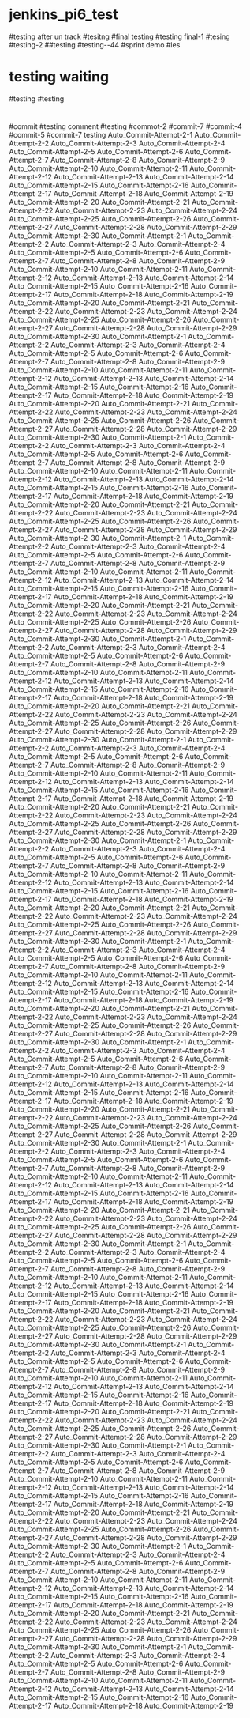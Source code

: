 # jenkins_pi6_test
#testing after un track
#tesitng
#final testing
#testing final-1
#tesing
#testing-2
##testing
#testing--44
#sprint demo 
#les
# testing waiting
#testing
#testing
#
#commit
#testing comment
#testing
#commot-2
#commit-7
#commit-4
#commit-5
#commit-7
testing
Auto_Commit-Attempt-2-1
Auto_Commit-Attempt-2-2
Auto_Commit-Attempt-2-3
Auto_Commit-Attempt-2-4
Auto_Commit-Attempt-2-5
Auto_Commit-Attempt-2-6
Auto_Commit-Attempt-2-7
Auto_Commit-Attempt-2-8
Auto_Commit-Attempt-2-9
Auto_Commit-Attempt-2-10
Auto_Commit-Attempt-2-11
Auto_Commit-Attempt-2-12
Auto_Commit-Attempt-2-13
Auto_Commit-Attempt-2-14
Auto_Commit-Attempt-2-15
Auto_Commit-Attempt-2-16
Auto_Commit-Attempt-2-17
Auto_Commit-Attempt-2-18
Auto_Commit-Attempt-2-19
Auto_Commit-Attempt-2-20
Auto_Commit-Attempt-2-21
Auto_Commit-Attempt-2-22
Auto_Commit-Attempt-2-23
Auto_Commit-Attempt-2-24
Auto_Commit-Attempt-2-25
Auto_Commit-Attempt-2-26
Auto_Commit-Attempt-2-27
Auto_Commit-Attempt-2-28
Auto_Commit-Attempt-2-29
Auto_Commit-Attempt-2-30
Auto_Commit-Attempt-2-1
Auto_Commit-Attempt-2-2
Auto_Commit-Attempt-2-3
Auto_Commit-Attempt-2-4
Auto_Commit-Attempt-2-5
Auto_Commit-Attempt-2-6
Auto_Commit-Attempt-2-7
Auto_Commit-Attempt-2-8
Auto_Commit-Attempt-2-9
Auto_Commit-Attempt-2-10
Auto_Commit-Attempt-2-11
Auto_Commit-Attempt-2-12
Auto_Commit-Attempt-2-13
Auto_Commit-Attempt-2-14
Auto_Commit-Attempt-2-15
Auto_Commit-Attempt-2-16
Auto_Commit-Attempt-2-17
Auto_Commit-Attempt-2-18
Auto_Commit-Attempt-2-19
Auto_Commit-Attempt-2-20
Auto_Commit-Attempt-2-21
Auto_Commit-Attempt-2-22
Auto_Commit-Attempt-2-23
Auto_Commit-Attempt-2-24
Auto_Commit-Attempt-2-25
Auto_Commit-Attempt-2-26
Auto_Commit-Attempt-2-27
Auto_Commit-Attempt-2-28
Auto_Commit-Attempt-2-29
Auto_Commit-Attempt-2-30
Auto_Commit-Attempt-2-1
Auto_Commit-Attempt-2-2
Auto_Commit-Attempt-2-3
Auto_Commit-Attempt-2-4
Auto_Commit-Attempt-2-5
Auto_Commit-Attempt-2-6
Auto_Commit-Attempt-2-7
Auto_Commit-Attempt-2-8
Auto_Commit-Attempt-2-9
Auto_Commit-Attempt-2-10
Auto_Commit-Attempt-2-11
Auto_Commit-Attempt-2-12
Auto_Commit-Attempt-2-13
Auto_Commit-Attempt-2-14
Auto_Commit-Attempt-2-15
Auto_Commit-Attempt-2-16
Auto_Commit-Attempt-2-17
Auto_Commit-Attempt-2-18
Auto_Commit-Attempt-2-19
Auto_Commit-Attempt-2-20
Auto_Commit-Attempt-2-21
Auto_Commit-Attempt-2-22
Auto_Commit-Attempt-2-23
Auto_Commit-Attempt-2-24
Auto_Commit-Attempt-2-25
Auto_Commit-Attempt-2-26
Auto_Commit-Attempt-2-27
Auto_Commit-Attempt-2-28
Auto_Commit-Attempt-2-29
Auto_Commit-Attempt-2-30
Auto_Commit-Attempt-2-1
Auto_Commit-Attempt-2-2
Auto_Commit-Attempt-2-3
Auto_Commit-Attempt-2-4
Auto_Commit-Attempt-2-5
Auto_Commit-Attempt-2-6
Auto_Commit-Attempt-2-7
Auto_Commit-Attempt-2-8
Auto_Commit-Attempt-2-9
Auto_Commit-Attempt-2-10
Auto_Commit-Attempt-2-11
Auto_Commit-Attempt-2-12
Auto_Commit-Attempt-2-13
Auto_Commit-Attempt-2-14
Auto_Commit-Attempt-2-15
Auto_Commit-Attempt-2-16
Auto_Commit-Attempt-2-17
Auto_Commit-Attempt-2-18
Auto_Commit-Attempt-2-19
Auto_Commit-Attempt-2-20
Auto_Commit-Attempt-2-21
Auto_Commit-Attempt-2-22
Auto_Commit-Attempt-2-23
Auto_Commit-Attempt-2-24
Auto_Commit-Attempt-2-25
Auto_Commit-Attempt-2-26
Auto_Commit-Attempt-2-27
Auto_Commit-Attempt-2-28
Auto_Commit-Attempt-2-29
Auto_Commit-Attempt-2-30
Auto_Commit-Attempt-2-1
Auto_Commit-Attempt-2-2
Auto_Commit-Attempt-2-3
Auto_Commit-Attempt-2-4
Auto_Commit-Attempt-2-5
Auto_Commit-Attempt-2-6
Auto_Commit-Attempt-2-7
Auto_Commit-Attempt-2-8
Auto_Commit-Attempt-2-9
Auto_Commit-Attempt-2-10
Auto_Commit-Attempt-2-11
Auto_Commit-Attempt-2-12
Auto_Commit-Attempt-2-13
Auto_Commit-Attempt-2-14
Auto_Commit-Attempt-2-15
Auto_Commit-Attempt-2-16
Auto_Commit-Attempt-2-17
Auto_Commit-Attempt-2-18
Auto_Commit-Attempt-2-19
Auto_Commit-Attempt-2-20
Auto_Commit-Attempt-2-21
Auto_Commit-Attempt-2-22
Auto_Commit-Attempt-2-23
Auto_Commit-Attempt-2-24
Auto_Commit-Attempt-2-25
Auto_Commit-Attempt-2-26
Auto_Commit-Attempt-2-27
Auto_Commit-Attempt-2-28
Auto_Commit-Attempt-2-29
Auto_Commit-Attempt-2-30
Auto_Commit-Attempt-2-1
Auto_Commit-Attempt-2-2
Auto_Commit-Attempt-2-3
Auto_Commit-Attempt-2-4
Auto_Commit-Attempt-2-5
Auto_Commit-Attempt-2-6
Auto_Commit-Attempt-2-7
Auto_Commit-Attempt-2-8
Auto_Commit-Attempt-2-9
Auto_Commit-Attempt-2-10
Auto_Commit-Attempt-2-11
Auto_Commit-Attempt-2-12
Auto_Commit-Attempt-2-13
Auto_Commit-Attempt-2-14
Auto_Commit-Attempt-2-15
Auto_Commit-Attempt-2-16
Auto_Commit-Attempt-2-17
Auto_Commit-Attempt-2-18
Auto_Commit-Attempt-2-19
Auto_Commit-Attempt-2-20
Auto_Commit-Attempt-2-21
Auto_Commit-Attempt-2-22
Auto_Commit-Attempt-2-23
Auto_Commit-Attempt-2-24
Auto_Commit-Attempt-2-25
Auto_Commit-Attempt-2-26
Auto_Commit-Attempt-2-27
Auto_Commit-Attempt-2-28
Auto_Commit-Attempt-2-29
Auto_Commit-Attempt-2-30
Auto_Commit-Attempt-2-1
Auto_Commit-Attempt-2-2
Auto_Commit-Attempt-2-3
Auto_Commit-Attempt-2-4
Auto_Commit-Attempt-2-5
Auto_Commit-Attempt-2-6
Auto_Commit-Attempt-2-7
Auto_Commit-Attempt-2-8
Auto_Commit-Attempt-2-9
Auto_Commit-Attempt-2-10
Auto_Commit-Attempt-2-11
Auto_Commit-Attempt-2-12
Auto_Commit-Attempt-2-13
Auto_Commit-Attempt-2-14
Auto_Commit-Attempt-2-15
Auto_Commit-Attempt-2-16
Auto_Commit-Attempt-2-17
Auto_Commit-Attempt-2-18
Auto_Commit-Attempt-2-19
Auto_Commit-Attempt-2-20
Auto_Commit-Attempt-2-21
Auto_Commit-Attempt-2-22
Auto_Commit-Attempt-2-23
Auto_Commit-Attempt-2-24
Auto_Commit-Attempt-2-25
Auto_Commit-Attempt-2-26
Auto_Commit-Attempt-2-27
Auto_Commit-Attempt-2-28
Auto_Commit-Attempt-2-29
Auto_Commit-Attempt-2-30
Auto_Commit-Attempt-2-1
Auto_Commit-Attempt-2-2
Auto_Commit-Attempt-2-3
Auto_Commit-Attempt-2-4
Auto_Commit-Attempt-2-5
Auto_Commit-Attempt-2-6
Auto_Commit-Attempt-2-7
Auto_Commit-Attempt-2-8
Auto_Commit-Attempt-2-9
Auto_Commit-Attempt-2-10
Auto_Commit-Attempt-2-11
Auto_Commit-Attempt-2-12
Auto_Commit-Attempt-2-13
Auto_Commit-Attempt-2-14
Auto_Commit-Attempt-2-15
Auto_Commit-Attempt-2-16
Auto_Commit-Attempt-2-17
Auto_Commit-Attempt-2-18
Auto_Commit-Attempt-2-19
Auto_Commit-Attempt-2-20
Auto_Commit-Attempt-2-21
Auto_Commit-Attempt-2-22
Auto_Commit-Attempt-2-23
Auto_Commit-Attempt-2-24
Auto_Commit-Attempt-2-25
Auto_Commit-Attempt-2-26
Auto_Commit-Attempt-2-27
Auto_Commit-Attempt-2-28
Auto_Commit-Attempt-2-29
Auto_Commit-Attempt-2-30
Auto_Commit-Attempt-2-1
Auto_Commit-Attempt-2-2
Auto_Commit-Attempt-2-3
Auto_Commit-Attempt-2-4
Auto_Commit-Attempt-2-5
Auto_Commit-Attempt-2-6
Auto_Commit-Attempt-2-7
Auto_Commit-Attempt-2-8
Auto_Commit-Attempt-2-9
Auto_Commit-Attempt-2-10
Auto_Commit-Attempt-2-11
Auto_Commit-Attempt-2-12
Auto_Commit-Attempt-2-13
Auto_Commit-Attempt-2-14
Auto_Commit-Attempt-2-15
Auto_Commit-Attempt-2-16
Auto_Commit-Attempt-2-17
Auto_Commit-Attempt-2-18
Auto_Commit-Attempt-2-19
Auto_Commit-Attempt-2-20
Auto_Commit-Attempt-2-21
Auto_Commit-Attempt-2-22
Auto_Commit-Attempt-2-23
Auto_Commit-Attempt-2-24
Auto_Commit-Attempt-2-25
Auto_Commit-Attempt-2-26
Auto_Commit-Attempt-2-27
Auto_Commit-Attempt-2-28
Auto_Commit-Attempt-2-29
Auto_Commit-Attempt-2-30
Auto_Commit-Attempt-2-1
Auto_Commit-Attempt-2-2
Auto_Commit-Attempt-2-3
Auto_Commit-Attempt-2-4
Auto_Commit-Attempt-2-5
Auto_Commit-Attempt-2-6
Auto_Commit-Attempt-2-7
Auto_Commit-Attempt-2-8
Auto_Commit-Attempt-2-9
Auto_Commit-Attempt-2-10
Auto_Commit-Attempt-2-11
Auto_Commit-Attempt-2-12
Auto_Commit-Attempt-2-13
Auto_Commit-Attempt-2-14
Auto_Commit-Attempt-2-15
Auto_Commit-Attempt-2-16
Auto_Commit-Attempt-2-17
Auto_Commit-Attempt-2-18
Auto_Commit-Attempt-2-19
Auto_Commit-Attempt-2-20
Auto_Commit-Attempt-2-21
Auto_Commit-Attempt-2-22
Auto_Commit-Attempt-2-23
Auto_Commit-Attempt-2-24
Auto_Commit-Attempt-2-25
Auto_Commit-Attempt-2-26
Auto_Commit-Attempt-2-27
Auto_Commit-Attempt-2-28
Auto_Commit-Attempt-2-29
Auto_Commit-Attempt-2-30
Auto_Commit-Attempt-2-1
Auto_Commit-Attempt-2-2
Auto_Commit-Attempt-2-3
Auto_Commit-Attempt-2-4
Auto_Commit-Attempt-2-5
Auto_Commit-Attempt-2-6
Auto_Commit-Attempt-2-7
Auto_Commit-Attempt-2-8
Auto_Commit-Attempt-2-9
Auto_Commit-Attempt-2-10
Auto_Commit-Attempt-2-11
Auto_Commit-Attempt-2-12
Auto_Commit-Attempt-2-13
Auto_Commit-Attempt-2-14
Auto_Commit-Attempt-2-15
Auto_Commit-Attempt-2-16
Auto_Commit-Attempt-2-17
Auto_Commit-Attempt-2-18
Auto_Commit-Attempt-2-19
Auto_Commit-Attempt-2-20
Auto_Commit-Attempt-2-21
Auto_Commit-Attempt-2-22
Auto_Commit-Attempt-2-23
Auto_Commit-Attempt-2-24
Auto_Commit-Attempt-2-25
Auto_Commit-Attempt-2-26
Auto_Commit-Attempt-2-27
Auto_Commit-Attempt-2-28
Auto_Commit-Attempt-2-29
Auto_Commit-Attempt-2-30
Auto_Commit-Attempt-2-1
Auto_Commit-Attempt-2-2
Auto_Commit-Attempt-2-3
Auto_Commit-Attempt-2-4
Auto_Commit-Attempt-2-5
Auto_Commit-Attempt-2-6
Auto_Commit-Attempt-2-7
Auto_Commit-Attempt-2-8
Auto_Commit-Attempt-2-9
Auto_Commit-Attempt-2-10
Auto_Commit-Attempt-2-11
Auto_Commit-Attempt-2-12
Auto_Commit-Attempt-2-13
Auto_Commit-Attempt-2-14
Auto_Commit-Attempt-2-15
Auto_Commit-Attempt-2-16
Auto_Commit-Attempt-2-17
Auto_Commit-Attempt-2-18
Auto_Commit-Attempt-2-19
Auto_Commit-Attempt-2-20
Auto_Commit-Attempt-2-21
Auto_Commit-Attempt-2-22
Auto_Commit-Attempt-2-23
Auto_Commit-Attempt-2-24
Auto_Commit-Attempt-2-25
Auto_Commit-Attempt-2-26
Auto_Commit-Attempt-2-27
Auto_Commit-Attempt-2-28
Auto_Commit-Attempt-2-29
Auto_Commit-Attempt-2-30
Auto_Commit-Attempt-2-1
Auto_Commit-Attempt-2-2
Auto_Commit-Attempt-2-3
Auto_Commit-Attempt-2-4
Auto_Commit-Attempt-2-5
Auto_Commit-Attempt-2-6
Auto_Commit-Attempt-2-7
Auto_Commit-Attempt-2-8
Auto_Commit-Attempt-2-9
Auto_Commit-Attempt-2-10
Auto_Commit-Attempt-2-11
Auto_Commit-Attempt-2-12
Auto_Commit-Attempt-2-13
Auto_Commit-Attempt-2-14
Auto_Commit-Attempt-2-15
Auto_Commit-Attempt-2-16
Auto_Commit-Attempt-2-17
Auto_Commit-Attempt-2-18
Auto_Commit-Attempt-2-19
Auto_Commit-Attempt-2-20
Auto_Commit-Attempt-2-21
Auto_Commit-Attempt-2-22
Auto_Commit-Attempt-2-23
Auto_Commit-Attempt-2-24
Auto_Commit-Attempt-2-25
Auto_Commit-Attempt-2-26
Auto_Commit-Attempt-2-27
Auto_Commit-Attempt-2-28
Auto_Commit-Attempt-2-29
Auto_Commit-Attempt-2-30
Auto_Commit-Attempt-2-1
Auto_Commit-Attempt-2-2
Auto_Commit-Attempt-2-3
Auto_Commit-Attempt-2-4
Auto_Commit-Attempt-2-5
Auto_Commit-Attempt-2-6
Auto_Commit-Attempt-2-7
Auto_Commit-Attempt-2-8
Auto_Commit-Attempt-2-9
Auto_Commit-Attempt-2-10
Auto_Commit-Attempt-2-11
Auto_Commit-Attempt-2-12
Auto_Commit-Attempt-2-13
Auto_Commit-Attempt-2-14
Auto_Commit-Attempt-2-15
Auto_Commit-Attempt-2-16
Auto_Commit-Attempt-2-17
Auto_Commit-Attempt-2-18
Auto_Commit-Attempt-2-19
Auto_Commit-Attempt-2-20
Auto_Commit-Attempt-2-21
Auto_Commit-Attempt-2-22
Auto_Commit-Attempt-2-23
Auto_Commit-Attempt-2-24
Auto_Commit-Attempt-2-25
Auto_Commit-Attempt-2-26
Auto_Commit-Attempt-2-27
Auto_Commit-Attempt-2-28
Auto_Commit-Attempt-2-29
Auto_Commit-Attempt-2-30
Auto_Commit-Attempt-2-1
Auto_Commit-Attempt-2-2
Auto_Commit-Attempt-2-3
Auto_Commit-Attempt-2-4
Auto_Commit-Attempt-2-5
Auto_Commit-Attempt-2-6
Auto_Commit-Attempt-2-7
Auto_Commit-Attempt-2-8
Auto_Commit-Attempt-2-9
Auto_Commit-Attempt-2-10
Auto_Commit-Attempt-2-11
Auto_Commit-Attempt-2-12
Auto_Commit-Attempt-2-13
Auto_Commit-Attempt-2-14
Auto_Commit-Attempt-2-15
Auto_Commit-Attempt-2-16
Auto_Commit-Attempt-2-17
Auto_Commit-Attempt-2-18
Auto_Commit-Attempt-2-19
Auto_Commit-Attempt-2-20
Auto_Commit-Attempt-2-21
Auto_Commit-Attempt-2-22
Auto_Commit-Attempt-2-23
Auto_Commit-Attempt-2-24
Auto_Commit-Attempt-2-25
Auto_Commit-Attempt-2-26
Auto_Commit-Attempt-2-27
Auto_Commit-Attempt-2-28
Auto_Commit-Attempt-2-29
Auto_Commit-Attempt-2-30
Auto_Commit-Attempt-2-1
Auto_Commit-Attempt-2-2
Auto_Commit-Attempt-2-3
Auto_Commit-Attempt-2-4
Auto_Commit-Attempt-2-5
Auto_Commit-Attempt-2-6
Auto_Commit-Attempt-2-7
Auto_Commit-Attempt-2-8
Auto_Commit-Attempt-2-9
Auto_Commit-Attempt-2-10
Auto_Commit-Attempt-2-11
Auto_Commit-Attempt-2-12
Auto_Commit-Attempt-2-13
Auto_Commit-Attempt-2-14
Auto_Commit-Attempt-2-15
Auto_Commit-Attempt-2-16
Auto_Commit-Attempt-2-17
Auto_Commit-Attempt-2-18
Auto_Commit-Attempt-2-19
